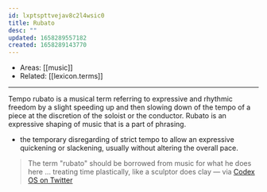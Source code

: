 ```yaml
---
id: lxptspttvejav8c2l4wsic0
title: Rubato
desc: ""
updated: 1658289557182
created: 1658289143770
---
```


- Areas: [[music]]
- Related: [[lexicon.terms]]

---

Tempo rubato is a musical term referring to expressive and rhythmic freedom by a slight speeding up and then slowing down of the tempo of a piece at the discretion of the soloist or the conductor. Rubato is an expressive shaping of music that is a part of phrasing.

- the temporary disregarding of strict tempo to allow an expressive quickening or slackening, usually without altering the overall pace.

> The term "rubato" should be borrowed from music for what he does here ... treating time plastically, like a sculptor does clay — via [Codex OS on Twitter](https://twitter.com/codexeditor/status/1549601542176911360)
